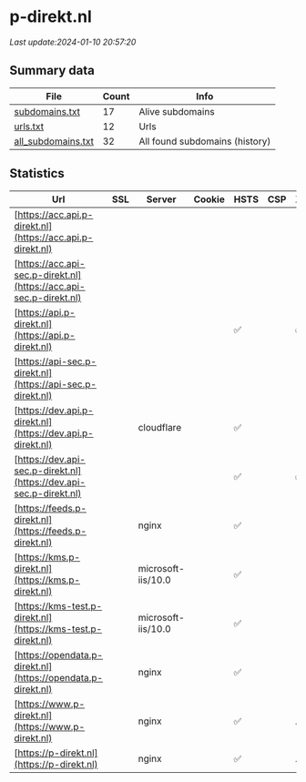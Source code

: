 # p-direkt.nl
*Last update:2024-01-10 20:57:20*
## Summary data
| File       | Count | Info |
|------------|-------|------|
|[subdomains.txt](/data/p-direkt/subdomains.txt)|17|Alive subdomains|
|[urls.txt](/data/p-direkt/urls.txt)|12|Urls|
|[all_subdomains.txt](/data/p-direkt/all_subdomains.txt)|32|All found subdomains (history)|
## Statistics
| Url | SSL | Server | Cookie | HSTS | CSP | XFO | XXP | RP | Tech |
|------------|-------|------|------|------|------|------|------|------|------|
|[https://acc.api.p-direkt.nl](https://acc.api.p-direkt.nl)| | | | | | | |:white_check_mark: ||
|[https://acc.api-sec.p-direkt.nl](https://acc.api-sec.p-direkt.nl)| | | | | | | |:white_check_mark: ||
|[https://api.p-direkt.nl](https://api.p-direkt.nl)| | | |:white_check_mark: | |:white_check_mark: |:white_check_mark: |:white_check_mark: |HSTS|
|[https://api-sec.p-direkt.nl](https://api-sec.p-direkt.nl)| | | | | | | |:white_check_mark: ||
|[https://dev.api.p-direkt.nl](https://dev.api.p-direkt.nl)| |cloudflare| |:white_check_mark: | | | | |:white_check_mark: |Cloudflare HTTP/3|
|[https://dev.api-sec.p-direkt.nl](https://dev.api-sec.p-direkt.nl)| | | |:white_check_mark: | |:white_check_mark: |:white_check_mark: |:white_check_mark: |HSTS|
|[https://feeds.p-direkt.nl](https://feeds.p-direkt.nl)| |nginx| |:white_check_mark: | | |:white_check_mark: |:white_check_mark: |:white_check_mark: |HSTS Nginx|
|[https://kms.p-direkt.nl](https://kms.p-direkt.nl)| |microsoft-iis/10.0| |:white_check_mark: | | |:white_check_mark: |:white_check_mark: |:white_check_mark: |HSTS IIS:10.0 Window...|
|[https://kms-test.p-direkt.nl](https://kms-test.p-direkt.nl)| |microsoft-iis/10.0| |:white_check_mark: | | |:white_check_mark: |:white_check_mark: |:white_check_mark: |HSTS IIS:10.0 Window...|
|[https://opendata.p-direkt.nl](https://opendata.p-direkt.nl)| |nginx| |:white_check_mark: | | |:white_check_mark: |:white_check_mark: |:white_check_mark: |HSTS Nginx|
|[https://www.p-direkt.nl](https://www.p-direkt.nl)| |nginx| |:white_check_mark: | |:warning: |:white_check_mark: |:white_check_mark: |:white_check_mark: |Bloomreach HSTS Ngin...|
|[https://p-direkt.nl](https://p-direkt.nl)| |nginx| |:white_check_mark: | |:warning: |:white_check_mark: |:white_check_mark: |:white_check_mark: |HSTS Nginx|